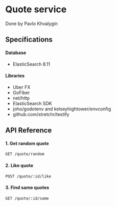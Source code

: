 # Quote service

Done by Pavlo Khvalygin

## Specifications
#### Database

- ElasticSearch 8.11

#### Libraries

- Uber FX
- GoFiber
- net/http
- ElasticSearch SDK
- joho/godotenv and kelseyhightower/envconfig
- github.com/stretchr/testify

## API Reference

#### 1. Get random quote
 `GET /quote/random`
 

#### 2. Like quote
 `POST /quote/:id/like`

 
#### 3. Find same quotes
 `GET /quote/:id/same`